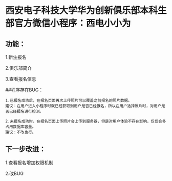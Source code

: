 # 西安电子科技大学华为创新俱乐部本科生部官方微信小程序：西电小小为

## 功能：

1.新生报名

2.俱乐部简介

3.查看报名信息

##程序存在BUG：

```
1.已报名成功后，在报名页面再次上传照片可以覆盖之前报名的照片数据。
建议：在用户进入小程序时就已经获取到用户是否已经报名，所以在用户选择照片时，对用户是否已经报名进行检测。
```

```
2.未报名成功时，在报名页面上传照片会上传到服务器，但是对用户体验不存在影响，仅仅会多占用数据库容量。
建议：不改也行。
```

## 下一步改进：

1.查看报名增加权限机制

2.改BUG


